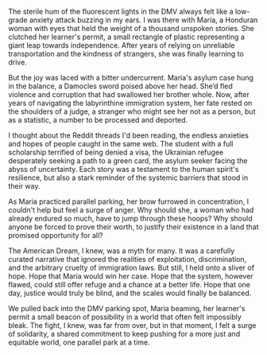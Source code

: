 The sterile hum of the fluorescent lights in the DMV always felt like a low-grade anxiety attack buzzing in my ears. I was there with Maria, a Honduran woman with eyes that held the weight of a thousand unspoken stories. She clutched her learner's permit, a small rectangle of plastic representing a giant leap towards independence. After years of relying on unreliable transportation and the kindness of strangers, she was finally learning to drive.

But the joy was laced with a bitter undercurrent. Maria's asylum case hung in the balance, a Damocles sword poised above her head. She’d fled violence and corruption that had swallowed her brother whole. Now, after years of navigating the labyrinthine immigration system, her fate rested on the shoulders of a judge, a stranger who might see her not as a person, but as a statistic, a number to be processed and deported.

I thought about the Reddit threads I'd been reading, the endless anxieties and hopes of people caught in the same web. The student with a full scholarship terrified of being denied a visa, the Ukrainian refugee desperately seeking a path to a green card, the asylum seeker facing the abyss of uncertainty. Each story was a testament to the human spirit's resilience, but also a stark reminder of the systemic barriers that stood in their way.

As Maria practiced parallel parking, her brow furrowed in concentration, I couldn't help but feel a surge of anger. Why should she, a woman who had already endured so much, have to jump through these hoops? Why should anyone be forced to prove their worth, to justify their existence in a land that promised opportunity for all?

The American Dream, I knew, was a myth for many. It was a carefully curated narrative that ignored the realities of exploitation, discrimination, and the arbitrary cruelty of immigration laws. But still, I held onto a sliver of hope. Hope that Maria would win her case. Hope that the system, however flawed, could still offer refuge and a chance at a better life. Hope that one day, justice would truly be blind, and the scales would finally be balanced.

We pulled back into the DMV parking spot, Maria beaming, her learner's permit a small beacon of possibility in a world that often felt impossibly bleak. The fight, I knew, was far from over, but in that moment, I felt a surge of solidarity, a shared commitment to keep pushing for a more just and equitable world, one parallel park at a time.